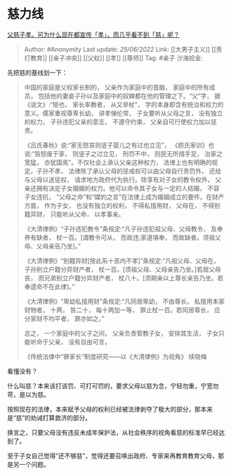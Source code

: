 # 慈力线
[父慈子孝。可为什么现在都宣传「孝」，而几乎看不到「慈」呢？](https://www.zhihu.com/question/432806147/answer/2540409638)

> Author: #Anonymity
> Last update: *25/06/2022*
> Link: [[大男子主义]] [[责打教育]] [[亲子冲突]] [[父权]] [[孝]] [[尊师]]
> Tag: #亲子
> 沙海拾金:

先把慈的基线划一下：

> 中国的家庭是父权家长制的， 父亲作为家庭中的首脑， 家庭中的所有成员， 包括他的妻妾子孙以及家庭中的奴婢都在他的管理之下。“父”字， 据《说文》:“矩也， 家长率教者， 从又举杖”， 字的本身即含有统治和权力的意义。儒家重视尊卑长幼， 讲孝悌伦常， 子女要听从父母之言， 没有独立的权力， 子孙违犯父亲的意志， 不遵守约束， 父亲自可行使权力加以惩责。
>
> 《吕氏春秋》说:“家无怒笞则竖子婴儿之有过也立见”， 《颜氏家训》也说:“笞怒废于家， 则竖子之过立见， 刑罚不中， 则民无所措手足， 治家之宽猛， 亦犹国焉”。不仅社会上承认父亲这种权力， 法律上也有明确的规定。子孙不孝， 法律除了承认父母的惩戒权可以由父母自行责罚外， 还给与父母以送惩权， 请求地方政府代为执行。除享有对子女的教令权外， 父亲还拥有决定子女婚姻的权力。他可以命令其子女与一定的人结婚， 不容子女违抗， “父母之命”和“媒妁之言”在法律上成为婚姻成立的要件。在财产方面， 作为子女， 也没有独立的权利， 不得私擅用财， 父母在， 不得别籍异财， 只能听从父命， 以孝事亲。
>
> 《大清律例》“子孙违犯教令”条规定:“凡子孙违犯祖父母、父母教令， 及奉养有缺者， 杖一百。[谓教令可从， 而故违;家道堪奉， 而故缺者。须祖父母、父母亲告乃坐]。”
>
> 《大清律例》“别籍异财[按此系十恶内不孝]”条规定:“凡祖父母、父母在， 子孙别立户籍分异财产者， 杖一百。[须祖父母、父母亲告乃坐。]若居父母丧， 而兄弟别立户籍分异财产者， 杖八十。[须期亲以上尊长亲告乃坐。若奉遗命不在此律]。”
>
> 《大清律例》“卑幼私擅用财”条规定:“凡同居卑幼， 不由尊长， 私擅用本家财物者， 十两， 笞二十， 每十两加一等， 罪止杖一百。若同居尊长， 应分家财不均平者， 罪亦如之。”
>
> 总之， 一个家庭中的父子之间， 父亲负责管教子女， 安排其生活， 子女只能听命于父亲， 没有自由可言。
>
> 《传统法律中“罪家长”制度研究——以《大清律例》为视角》 续晓梅

看懂没有？

什么叫慈？本来该打该罚、可打可罚的，要求父母以慈为念，宁轻勿重，宁宽勿苛，是以为慈。

按照现在的法律，本来赋予父母的权利已经被法律剥夺了极大的部分，那本来是“慈”的劝诫打算救济的部分。

换言之，只要父母没有违反未成年保护法，从社会秩序的视角看慈的标准早已经达到了。

至于子女自己觉得“还不够慈”，觉得还要召唤出政府、专家来再教育教育父母，那是另一个问题。

